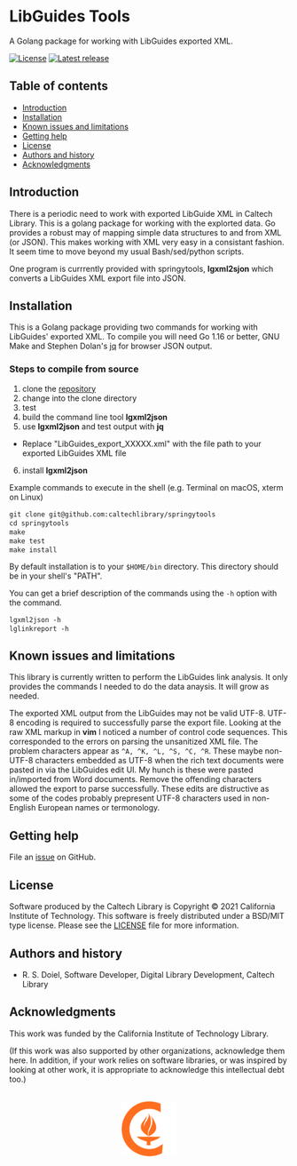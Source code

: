 LibGuides Tools
===============

A Golang package for working with LibGuides exported XML.


[![License](https://img.shields.io/badge/License-BSD%203--Clause-blue.svg?style=flat-square)](https://choosealicense.com/licenses/bsd-3-clause)
[![Latest release](https://img.shields.io/github/v/release/caltechlibrary/springytools.svg?style=flat-square&color=b44e88)](https://github.com/caltechlibrary/libguildestools/releases)
<!-- [![DOI](https://data.caltech.edu/badge/201106666.svg)](https://data.caltech.edu/badge/latestdoi/201106666) -->


Table of contents
-----------------

* [Introduction](#introduction)
* [Installation](#installation)
* [Known issues and limitations](#known-issues-and-limitations)
* [Getting help](#getting-help)
* [License](#license)
* [Authors and history](#authors-and-history)
* [Acknowledgments](#authors-and-acknowledgments)


Introduction
------------

There is a periodic need to work with exported LibGuide XML in Caltech Library.  This is a golang
package for working with the explorted data. Go provides a robust may of mapping simple data structures
to and from XML (or JSON). This makes working with XML very easy in a consistant fashion. It seem time to move beyond my usual Bash/sed/python scripts.

One program is currrently provided with springytools, __lgxml2sjon__ which converts a LibGuides
XML export file into JSON.


Installation
------------

This is a Golang package providing two commands for working with LibGuides' exported XML. To
compile you will need Go 1.16 or better, GNU Make and Stephen Dolan's [jq](https://stedolan.github.io/jq/) for browser JSON output.

### Steps to compile from source

1. clone the [repository](https://github.com/caltechlibrary/springytools)
2. change into the clone directory
3. test
4. build the command line tool __lgxml2json__
5. use __lgxml2json__ and test output with __jq__
  - Replace "LibGuides_export_XXXXX.xml" with the file path to your exported LibGuides XML file
6. install __lgxml2json__

Example commands to execute in the shell (e.g. Terminal on macOS, xterm on Linux)

~~~
git clone git@github.com:caltechlibrary/springytools
cd springytools
make
make test
make install
~~~

By default installation is to your `$HOME/bin` directory. This directory should be in 
your shell's "PATH".

You can get a brief description of the commands using the `-h` option with the command.

~~~
lgxml2json -h
lglinkreport -h
~~~


Known issues and limitations
----------------------------

This library is currently written to perform the LibGuides link analysis.
It only provides the commands I needed to do the data anaysis. It will grow as needed.

The exported XML output from the LibGuides may not be valid UTF-8.  UTF-8 encoding
is required to successfully parse the export file. Looking at the raw XML markup in __vim__
I noticed a number of control code sequences. This corresponded to the errors on parsing
the unsanitized XML file. The problem characters appear as `^A, ^K, ^L, ^S, ^C, ^R`. These
maybe non-UTF-8 characters embedded as UTF-8 when the rich text documents were pasted in via
the LibGuides edit UI. My hunch is these were pasted in/imported from Word documents. Remove
the offending characters allowed the export to parse successfully. These edits are distructive
as some of the codes probably prepresent UTF-8 characters used in non-English European names or
termonology.




Getting help
------------

File an [issue](https://github.com/caltechlibrary/springytools/issues) on GitHub.



License
-------

Software produced by the Caltech Library is Copyright © 2021 California Institute of Technology.  This software is freely distributed under a BSD/MIT type license.  Please see the [LICENSE](LICENSE) file for more information.


Authors and history
---------------------------

- R. S. Doiel, Software Developer, Digital Library Development, Caltech Library


Acknowledgments
---------------

This work was funded by the California Institute of Technology Library.

(If this work was also supported by other organizations, acknowledge them here.  In addition, if your work relies on software libraries, or was inspired by looking at other work, it is appropriate to acknowledge this intellectual debt too.)

<div align="center">
  <br>
  <a href="https://www.caltech.edu">
    <img width="100" height="100" src="https://raw.githubusercontent.com/caltechlibrary/springytools/main/.graphics/caltech-round.png">
  </a>
</div>
